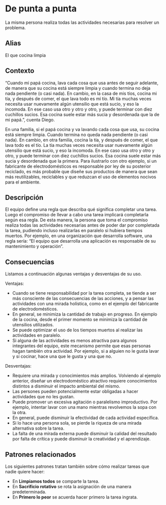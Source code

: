 # De punta a punta

La misma persona realiza todas las actividades necesarias para resolver un problema.

## Alias
El que cocina limpia

## Contexto
“Cuando mi papá cocina, lava cada cosa que usa antes de seguir adelante, de manera que su cocina está siempre limpia y cuando termina no deja nada pendiente (o casi nada). En cambio, en la casa de mis tíos, cocina mi tía, y después de comer, el que lava todo es mi tío. Mi tía muchas veces necesita usar nuevamente algún utensilio que está sucio, y eso la incomoda. En ese caso usa otro y otro y otro, y puede terminar con diez cuchillos sucios. Esa cocina suele estar más sucia y desordenada que la de mi papá.”, cuenta Diego.

En una familia, si el papá cocina y va lavando cada cosa que usa, su cocina está siempre limpia. Cuando termina no queda nada pendiente (o casi nada). En cambio, en otra familia, cocina la tía, y después de comer, el que lava todo es el tío. La tía muchas veces necesita usar nuevamente algún utensilio que está sucio, y eso la incomoda. En ese caso usa otro y otro y otro, y puede terminar con diez cuchillos sucios. Esa cocina suele estar más sucia y desordenada que la primera.
Para ilustrarlo con otro ejemplo, si un fabricante de electrodomésticos es responsable por ley de su posterior reciclado, es más probable que diseñe sus productos de manera que sean más reutilizables, reciclables y que reduzcan el uso de elementos nocivos para el ambiente.

## Descripción
El equipo define una regla que describa qué significa completar una tarea. Luego el compromiso de llevar a cabo una tarea implicará completarla según esa regla.
De esta manera, la persona que toma el compromiso realiza todas las actividades necesarias antes de poder dar por completada la tarea, pudiendo incluso realizarlas en paralelo si hubiera tiempos muertos.
Por ejemplo, en una organización que desarrolla software, una regla sería: “El equipo que desarrolla una aplicación es responsable de su mantenimiento y operación”.


## Consecuencias
Listamos a continuación algunas ventajas y desventajas de su uso.

Ventajas:
* Cuando se tiene responsabilidad por la tarea completa, se tiende a ser más consciente de las consecuencias de las acciones, y a pensar las actividades con una mirada holística, como en el ejemplo del fabricante de electrodomésticos.
* En general, se minimiza la cantidad de trabajo en progreso. En ejemplo de la cocina, desde el primer momento se minimiza la cantidad de utensilios utilizados.
* Se puede optimizar el uso de los tiempos muertos al realizar las actividades en paralelo.
* Si alguna de las actividades es menos atractiva para algunos integrantes del equipo, este mecanismo permite que esas personas hagan también otra actividad. Por ejemplo, si a alguien no le gusta lavar y sí cocinar, hace una que le gusta y una que no.

Desventajas:
* Requiere una mirada y conocimientos más amplios. Volviendo al ejemplo anterior, diseñar un electrodoméstico atractivo requiere conocimientos distintos a disminuir el impacto ambiental del mismo.
* Las persones pueden potencialmente estar obligadas a hacer actividades que no les gustan.
* Puede promover un excesiva agitación o paralelismo improductivo. Por ejemplo, intentar lavar con una mano mientras revolvemos la sopa con la otra.
* En general, puede disminuir la efectividad de cada actividad específica.
* Si lo hace una persona sola, se pierde la riqueza de una mirada alternativa sobre la tarea.
* La falta de una mirada externa puede disminuir la calidad del resultado por falta de crítica y puede disminuir la creatividad y el aprendizaje.  

## Patrones relacionados
Los siguientes patrones tratan también sobre cómo realizar tareas que nadie quiere hacer:
* En **Limpiamos todos** se comparte la tarea.
* En **Sacrificio rotativo** se rota la asignación de una manera predeterminada.
* En **Primero lo peor** se acuerda hacer primero la tarea ingrata.
